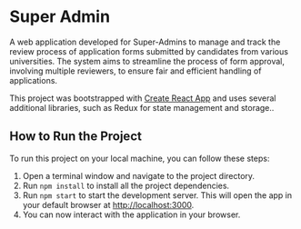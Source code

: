 # Super Admin

A web application developed for Super-Admins to manage and track the review process of application forms submitted by candidates from various universities. The system aims to streamline the process of form approval, involving multiple reviewers, to ensure fair and efficient handling of applications.

This project was bootstrapped with [Create React App](https://github.com/facebook/create-react-app) and uses several additional libraries, such as Redux for state management and storage..

## How to Run the Project

To run this project on your local machine, you can follow these steps:

1. Open a terminal window and navigate to the project directory.
2. Run `npm install` to install all the project dependencies.
3. Run `npm start` to start the development server. This will open the app in your default browser at [http://localhost:3000](http://localhost:3000).
4. You can now interact with the application in your browser.

